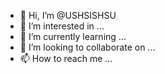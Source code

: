 - 👋 Hi, I’m @USHSISHSU
- 👀 I’m interested in ...
- 🌱 I’m currently learning ...
- 💞️ I’m looking to collaborate on ...
- 📫 How to reach me ...

<!---
USHSISHSU/USHSISHSU is a ✨ special ✨ repository because its `README.md` (this file) appears on your GitHub profile.
You can click the Preview link to take a look at your changes.
--->
